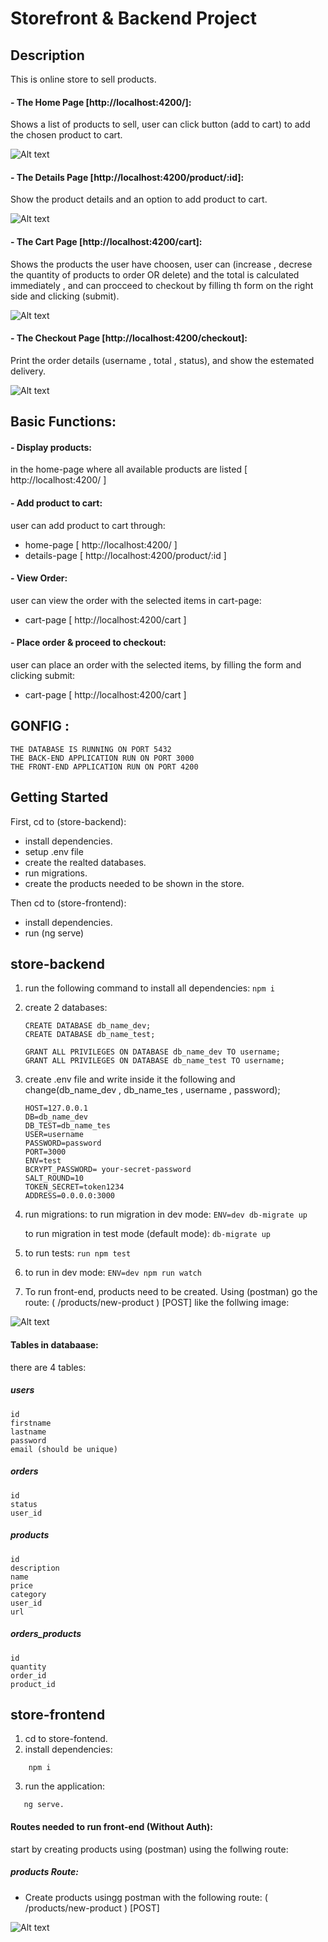 # Storefront & Backend Project

## Description

This is online store to sell products.

#### - The Home Page [http://localhost:4200/]:

Shows a list of products to sell, user can click button (add to cart) to add the chosen product to cart.

![Alt text](assets/Home-page.png "home-page")

#### - The Details Page [http://localhost:4200/product/:id]:

Show the product details and an option to add product to cart.

![Alt text](assets/Details-page.png "details-page")

#### - The Cart Page [http://localhost:4200/cart]:

Shows the products the user have choosen, user can (increase , decrese the quantity of products to order OR delete) and the total is calculated immediately , and can procceed to checkout by filling th form on the right side and clicking (submit).

![Alt text](assets/Cart-page.png "cart-page")


#### - The Checkout Page [http://localhost:4200/checkout]:

Print the order details (username , total , status), and show the estemated delivery.

![Alt text](assets/Checkout-page.png "checkout-page")


## Basic Functions:
#### - Display products:
in the home-page where all available products are listed [ http://localhost:4200/ ]

#### - Add product to cart:
user can add product to cart through:
- home-page [ http://localhost:4200/ ]
- details-page [ http://localhost:4200/product/:id ]

#### - View Order:
user can view the order with the selected items in cart-page:
- cart-page [ http://localhost:4200/cart ]

#### - Place order & proceed to checkout:
user can place an order with the selected items, by filling the form and clicking submit:
- cart-page [ http://localhost:4200/cart ]



## GONFIG :

```
THE DATABASE IS RUNNING ON PORT 5432
THE BACK-END APPLICATION RUN ON PORT 3000
THE FRONT-END APPLICATION RUN ON PORT 4200
```

## Getting Started
First, cd to (store-backend):
- install dependencies.
- setup .env file
- create the realted databases.
- run migrations.
- create the products needed to be shown in the store.
    
Then cd to (store-frontend):
- install dependencies.
- run (ng serve)

## store-backend


1. run the following command to install all dependencies:
    ```npm i```

2. create 2 databases:
    ```
    CREATE DATABASE db_name_dev;
    CREATE DATABASE db_name_test;

    GRANT ALL PRIVILEGES ON DATABASE db_name_dev TO username;
    GRANT ALL PRIVILEGES ON DATABASE db_name_test TO username;
    ```

3. create .env file and write inside it the following and change(db_name_dev , db_name_tes , username , password);

    ```
    HOST=127.0.0.1
    DB=db_name_dev
    DB_TEST=db_name_tes
    USER=username
    PASSWORD=password
    PORT=3000
    ENV=test
    BCRYPT_PASSWORD= your-secret-password 
    SALT_ROUND=10
    TOKEN_SECRET=token1234
    ADDRESS=0.0.0.0:3000
    ```

3. run migrations:
    to run migration in dev mode:
    ```ENV=dev db-migrate up```

    to run migration in test mode (default mode):
    ```db-migrate up```

4. to run tests:
    ```run npm test```

5. to run in dev mode:
    ```ENV=dev npm run watch```

6. To run front-end, products need to be created.
    Using (postman) go the route:
    ( /products/new-product ) [POST] like the follwing image:
    
![Alt text](assets/creating-product.png "how to add body to create new product")

#### Tables in databaase:
there are 4 tables:

##### users
    id
    firstname
    lastname
    password
    email (should be unique)

##### orders
    id
    status
    user_id

##### products
    id
    description
    name
    price
    category
    user_id
    url

##### orders_products
    id
    quantity
    order_id
    product_id


## store-frontend

1. cd to store-fontend.
2. install dependencies:
```
    npm i
``` 
3. run the application:
 ```
    ng serve.
 ``` 
#### Routes needed to run front-end (Without Auth):

start by creating products using (postman) using the follwing route:

##### products Route:

- Create products usingg postman with the following route:
    ( /products/new-product ) [POST]

![Alt text](assets/creating-product.png "how to add body to create new product")
